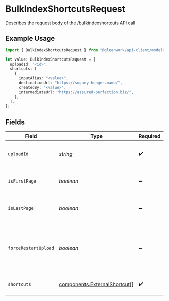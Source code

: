 # BulkIndexShortcutsRequest

Describes the request body of the /bulkindexshortcuts API call

## Example Usage

```typescript
import { BulkIndexShortcutsRequest } from "@gleanwork/api-client/models/components";

let value: BulkIndexShortcutsRequest = {
  uploadId: "<id>",
  shortcuts: [
    {
      inputAlias: "<value>",
      destinationUrl: "https://sugary-hunger.name/",
      createdBy: "<value>",
      intermediateUrl: "https://assured-perfection.biz/",
    },
  ],
};
```

## Fields

| Field                                                                                                    | Type                                                                                                     | Required                                                                                                 | Description                                                                                              |
| -------------------------------------------------------------------------------------------------------- | -------------------------------------------------------------------------------------------------------- | -------------------------------------------------------------------------------------------------------- | -------------------------------------------------------------------------------------------------------- |
| `uploadId`                                                                                               | *string*                                                                                                 | :heavy_check_mark:                                                                                       | Unique id that must be used for this bulk upload instance                                                |
| `isFirstPage`                                                                                            | *boolean*                                                                                                | :heavy_minus_sign:                                                                                       | true if this is the first page of the upload. Defaults to false                                          |
| `isLastPage`                                                                                             | *boolean*                                                                                                | :heavy_minus_sign:                                                                                       | true if this is the last page of the upload. Defaults to false                                           |
| `forceRestartUpload`                                                                                     | *boolean*                                                                                                | :heavy_minus_sign:                                                                                       | Flag to discard previous upload attempts and start from scratch. Must be specified with isFirstPage=true |
| `shortcuts`                                                                                              | [components.ExternalShortcut](../../models/components/externalshortcut.md)[]                             | :heavy_check_mark:                                                                                       | Batch of shortcuts information                                                                           |